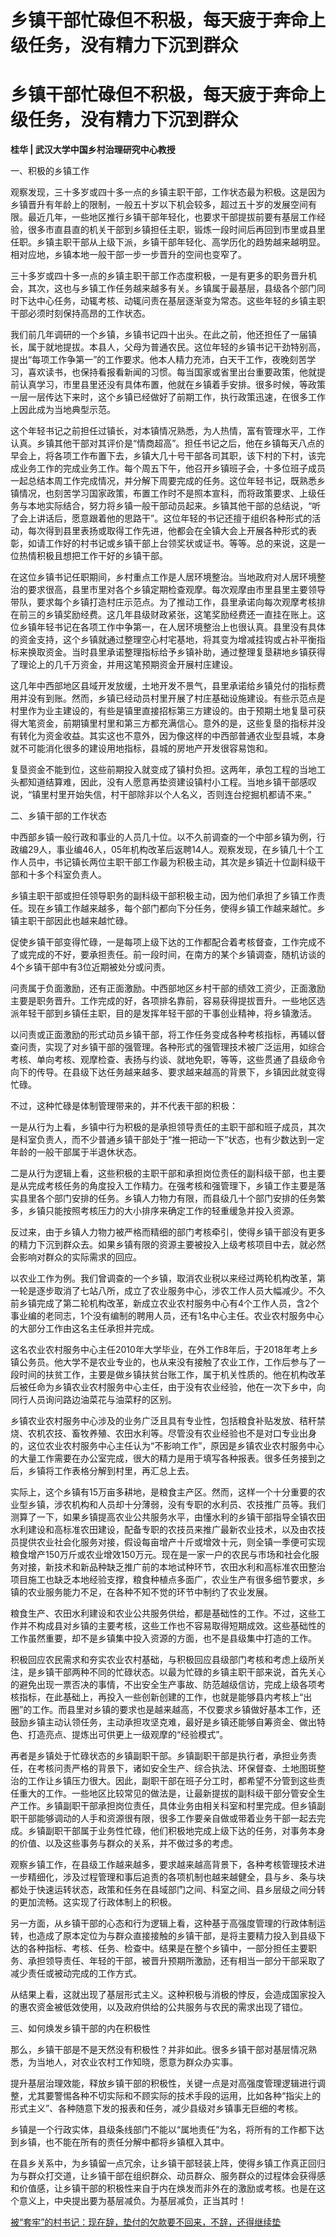 # 乡镇干部忙碌但不积极，每天疲于奔命上级任务，没有精力下沉到群众

# 乡镇干部忙碌但不积极，每天疲于奔命上级任务，没有精力下沉到群众

**桂华 | 武汉大学中国乡村治理研究中心教授**

一、积极的乡镇工作

观察发现，三十多岁或四十多一点的乡镇主职干部，工作状态最为积极。这是因为乡镇晋升有年龄上的限制，一般五十岁以下机会较多，超过五十岁的发展空间有限。最近几年，一些地区推行乡镇干部年轻化，也要求干部提拔前要有基层工作经验，很多市直县直的机关干部到乡镇担任主职，锻炼一段时间后再回到市里或县里任职。乡镇主职干部从上级下派，乡镇干部年轻化、高学历化的趋势越来越明显。相对应地，乡镇本地一般干部一步一步晋升的空间也变窄了。

三十多岁或四十多一点的乡镇主职干部工作态度积极，一是有更多的职务晋升机会，其次，这也与乡镇工作任务越来越多有关。乡镇属于最基层，县级各个部门同时下达中心任务，动辄考核、动辄问责在基层逐渐变为常态。这些年轻的乡镇主职干部必须时刻保持高昂的工作状态。

我们前几年调研的一个乡镇，乡镇书记四十出头。在此之前，他还担任了一届镇长，属于就地提拔。本县人，父母为普通农民。这位年轻的乡镇书记干劲特别高，提出“每项工作争第一”的工作要求。他本人精力充沛，白天干工作，夜晚刻苦学习，喜欢读书，也保持看报看新闻的习惯。每当国家或省里出台重要政策，他就提前认真学习，市里县里还没有具体布置，他就在乡镇着手安排。很多时候，等政策一层一层传达下来时，这个乡镇已经做好了前期工作，执行政策迅速，在很多工作上因此成为当地典型示范。

这个年轻书记之前担任过镇长，对本镇情况熟悉，为人热情，富有管理水平，工作认真。乡镇其他干部对其评价是“情商超高”。担任书记之后，他在乡镇每天八点的早会上，将各项工作布置下去，乡镇大几十号干部各司其职，该下村的下村，该完成业务工作的完成业务工作。每个周五下午，他召开乡镇班子会，十多位班子成员一起总结本周工作完成情况，并分解下周要完成的任务。这位年轻书记，既熟悉乡镇情况，也刻苦学习国家政策，布置工作时不是照本宣科，而将政策要求、上级任务与本地实际结合，努力将乡镇一般干部动员起来。乡镇其他干部的总结说，“听了会上讲话后，愿意跟着他的思路干”。这位年轻的书记还擅于组织各种形式的活动，每次得到县里表扬或取得工作先进，他都会在全镇大会上开展各种形式的表彰，如请工作好的村书记或乡镇干部上台领奖状或证书。等等。总的来说，这是一位热情积极且想把工作干好的乡镇干部。

在这位乡镇书记任职期间，乡村重点工作是人居环境整治。当地政府对人居环境整治的要求很高，县里市里对各个乡镇定期检查观摩。每次观摩由市里县里主要领导带队，要求每个乡镇打造村庄示范点。为了推动工作，县里承诺向每次观摩考核排在前三的乡镇奖励经费。这几年县级财政紧张，这笔奖励经费还一直挂在账上。这位乡镇年轻书记在各项工作中争第一，在人居环境整治上也很认真。县里没有具体的资金支持，这个乡镇就通过整理空心村宅基地，将其变为增减挂钩或占补平衡指标来换取资金。当时县里承诺整理指标给予乡镇补助，通过整理复垦耕地乡镇获得了理论上的几千万资金，并用这笔预期资金开展村庄建设。

这几年中西部地区县域开发放缓，土地开发不景气，县里承诺给乡镇兑付的指标费用并没有到账。然而，乡镇已经动员村里开展了村庄基础设施建设。有些示范点是村里作为业主建设的，有些是镇里直接招标第三方建设的。由于预期土地复垦可获得大笔资金，前期镇里村里和第三方都充满信心。意外的是，这些复垦的指标并没有转化为资金收益。其实这也不意外，因为像这样的中西部普通农业型县城，本身就不可能消化很多的建设用地指标，县城的房地产开发很容易饱和。

复垦资金不能到位，这些前期投入就变成了镇村负担。这两年，承包工程的当地工头都知道结算难，因此，没有人愿意再垫资建设镇村小工程。当地乡镇干部感叹说，“镇里村里开始失信，村干部除非以个人名义，否则连台挖掘机都请不来。”

二、乡镇干部的工作状态

中西部乡镇一般行政和事业的人员几十位。以不久前调查的一个中部乡镇为例，行政编29人，事业编46人，05年机构改革后返聘14人。观察发现，在乡镇几十个工作人员中，书记镇长两位主职干部工作最为积极主动，其次是乡镇近十位副科级干部和十多个科室负责人。

乡镇主职干部或担任领导职务的副科级干部积极主动，因为他们承担了乡镇工作责任。现在乡镇工作越来越多，每个部门都向下分任务，使得乡镇工作越来越忙。乡镇主职干部因此也越来越忙碌。

促使乡镇干部变得忙碌，一是每项上级下达的工作都配合着考核督查，工作完成不了或完成的不好，要承担责任。前一段时间，在南方的某个乡镇调查，随机访谈的4个乡镇干部中有3位近期被处分或问责。

问责属于负面激励，还有正面激励。中西部地区乡村干部的绩效工资少，正面激励主要是职务晋升。工作完成的好，各项排名靠前，容易获得提拔晋升。一些地区选派年轻干部到乡镇任主职，目的是发挥年轻干部的干事创业精神，将乡镇激活。

以问责或正面激励的形式动员乡镇干部，将工作任务变成各种考核指标，再辅以督查问责，实现了对乡镇干部的强管理。各种形式的强管理技术被广泛运用，如综合考核、单向考核、观摩检查、表扬与约谈、就地免职，等等，这些贯通了县级命令向下的传导。在县级下达任务越来越多、要求越来越高的背景下，乡镇因此就变得忙碌。

不过，这种忙碌是体制管理带来的，并不代表干部的积极：

一是从行为上看，乡镇中行为积极的是承担领导责任的主职干部和班子成员，其次是科室负责人，而不少普通乡镇干部处于“推一把动一下”状态，也有少数达到一定年龄的一般干部属于半退休状态。

二是从行为逻辑上看，这些积极的主职干部和承担岗位责任的副科级干部，也主要是从完成考核任务的角度投入工作精力。在强考核和强管理下，乡镇工作主要是落实县里各个部门安排的任务。乡镇人力物力有限，而县级几十个部门安排的任务繁多，乡镇只能按照考核压力的大小排序来确定工作的轻重缓急并投入资源。

反过来，由于乡镇人力物力被严格而精细的部门考核牵引，使得乡镇干部没有更多的精力下沉到群众去。如果乡镇有限的资源主要被投入上级考核项目中去，就必然会影响对群众的实际需求的回应。

以农业工作为例。我们曾调查的一个乡镇，取消农业税以来经过两轮机构改革，第一轮是逐步取消了七站八所，成立了农业服务中心，涉农工作人员大幅减少。不久前乡镇完成了第二轮机构改革，新成立农业农村服务中心有4个工作人员，含2个事业编的老同志，1个没有编制的聘用人员，还有1名中心主任。农业农村服务中心的大部分工作由这名主任承担并完成。

这名农业农村服务中心主任2010年大学毕业，在外工作8年后，于2018年考上乡镇公务员。他大学不是农业专业的，也从来没有接触了农业工作，工作后参与了一段时间的扶贫工作，主要是做乡镇扶贫台账工作，属于机关性质的。他在机构改革后被任命为乡镇农业农村服务中心主任，由于没有农业经验，他在一次下乡中，向同行人员询问路边油菜花与油菜籽的区别。

乡镇农业农村服务中心涉及的业务广泛且具有专业性，包括粮食补贴发放、秸秆禁烧、农机农技、畜牧养殖、农田水利等。尽管没有农业经验也不是对口专业出身的，这位农业农村服务中心主任认为“不影响工作”，原因是乡镇农业农村服务中心的大量工作需要在办公室完成，很大的精力是用于填写各种报表。很多任务接到之后，乡镇将工作表格分解到村里，再汇总上去。

实际上，这个乡镇有15万亩多耕地，是粮食主产区。然而，这样一个十分重要的农业型乡镇，涉农机构和人员却十分薄弱，没有专职的水利员、农技推广员等。我们测算了一下，如果乡镇提高农业公共服务水平，由懂水利的乡镇干部指导全镇农田水利建设和高标准农田建设，配备专职的农技员来推广最新农业技术，以及由农技员提供农业社会化服务对接，假设每亩增产十斤或增效十元，则全镇一季便可实现粮食增产150万斤或农业增效150万元。现在是一家一户的农民与市场和社会化服务对接，新技术和新品种缺乏推广前的本地试种环节，农田水利和高标准农田整治项目施工也缺乏本地经验支撑，粮食种植点多面广，农业生产有很多细节要求，乡镇的农业服务能力不足，在各种不知不觉的环节中制约了农业发展。

粮食生产、农田水利建设和农业公共服务供给，都是基础性的工作。不过，这些工作并不构成县对乡镇的主要考核，这些工作也不容易取得短期成效。这些基础性的工作虽然重要，却不是乡镇集中投入资源的方面，也不是县级集中打造的工作。

积极回应农民需求和夯实农业农村基础，与积极回应县级部门考核和考虑上级所关注，是乡镇干部两种不同的忙碌状态。以最为忙碌的乡镇主职干部来说，首先关心的避免出现一票否决的事情，不出安全生产事故、防范越级信访，完成上级各项考核指标，在此基础上，再投入一些创新创建的工作，也就是能够县内考核上“出圈”的工作。而县里对乡镇的要求也是越来越高，不仅要求乡镇做好基本工作，还鼓励乡镇主动认领任务，主动承担攻坚克难，最好是乡镇还能够自筹资金、做出特色、打造亮点、提炼出可供更上一级观摩的“经验模式”。

再者是乡镇处于忙碌状态的乡镇副职干部。乡镇副职干部是执行者，承担业务责任，在考核问责严格的背景下，诸如安全生产、综合执法、环保督查、土地图斑整治的工作让乡镇压力很大。因此，副职干部在班子分工时，都希望不分管到这些责任重大的工作。一些地区比较常见的做法是，让最新提拔的副科级干部分管安全生产工作。乡镇副职干部承担岗位责任，具体业务由相关科室和村里完成。但乡镇副职干部能够调动的人手和资源很有限，很多工作要亲自做或带着业务干部一起去完成。乡镇副职干部属于业务性忙碌，他们积极地完成上级下达的任务，对事务本身的价值、以及这些事务与群众的关系，并不做过多的考虑。

观察乡镇工作，在县级工作越来越多，要求越来越高背景下，各种考核管理技术进一步精细化，涉及过程管理和事后追责的各项机制也越来越健全，县与乡、条与块都处于快速运转状态，政策和任务在县域部门之间、科室之间、县乡层级之间分转的更加流畅。这实现了行政体制上的积极。

另一方面，从乡镇干部的心态和行为逻辑上看，这种基于高强度管理的行政体制运转，也造成了原本定位为与群众直接接触的乡镇干部，是将主要精力投入到县级下达的各种指标、考核、任务、检查中。结果是在整个乡镇中，一部分担任主要职务、承担领导责任、年轻的干部，被晋升预期所激励，还有相当一部分干部采取了减少责任或被动完成的工作方式。

从结果上看，这就出现了基层形式主义。这种积极与消极的悖反，会造成国家投入的惠农资金被低效使用，以及政府供给的公共服务与农民的需求出现了错位。

三、如何焕发乡镇干部的内在积极性

那么，乡镇干部是不是天然没有积极性？并非如此。很多乡镇干部对基层情况熟悉，为当地人，对农业农村工作知晓，愿意为群众办实事。

提升基层治理效能，释放乡镇干部的积极性，关键一点是对高强度管理逻辑进行调整，尤其要警惕各种不切实际和不顾实际的技术手段的运用，比如各种“指尖上的形式主义”、各种随意下发的报表和任务，减少县级对乡镇事无巨细的考核。

乡镇是一个行政实体，县级条线部门不能以“属地责任”为名，将所有的工作都下达到乡镇，也不能在所有的责任分解中都将乡镇框入其中。

在县乡关系中，为乡镇留一点冗余，让乡镇干部轻装上阵，使得乡镇工作真正回归为与群众打交道，让乡镇干部在组织群众、动员群众、服务群众的过程体会获得感和价值感，让乡镇干部的积极性来自于内在焕发而非外在的激励或考核。也是在这个意义上，中央提出要为基层减负。为基层减负，正当其时！

[被“套牢”的村书记：现在辞，垫付的欠款要不回来，不辞，还得继续垫
](https://news.qq.com/rain/a/20231228A00TRT00)

